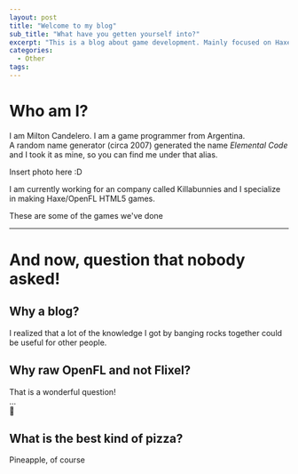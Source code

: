```yaml
---
layout: post
title: "Welcome to my blog"
sub_title: "What have you getten yourself into?"
excerpt: "This is a blog about game development. Mainly focused on Haxe/OpenFL and targeting the HTML5.<br>This is also maybe not the *best* place to learn Haxe/OpenFL from scratch.<br>Here we will tackle simple problems by creating even bigger problems and hoping they kill each other<br>If you want to know more about me, keep reading<br>"
categories:
  - Other
tags:
---
```

# Who am I?
I am Milton Candelero. I am a game programmer from Argentina.  
A random name generator (circa 2007) generated the name *Elemental Code* and I took it as mine, so you can find me under that alias.

Insert photo here :D

I am currently working for an company called Killabunnies and I specialize in making Haxe/OpenFL HTML5 games.

These are some of the games we've done


---

# And now, question that nobody asked!

## Why a blog?
I realized that a lot of the knowledge I got by banging rocks together could be useful for other people.  

## Why raw OpenFL and not Flixel?
That is a wonderful question!  
...   
🤷

## What is the best kind of pizza?
Pineapple, of course